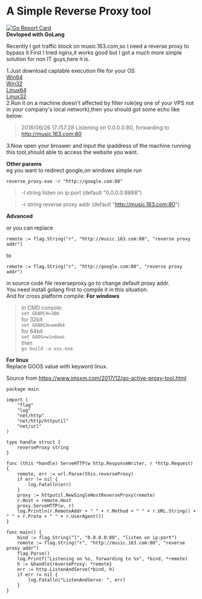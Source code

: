 # A Simple Reverse Proxy tool  
[![Go Report Card](https://goreportcard.com/badge/github.com/Arryboom/reverse_proxy_go)](https://goreportcard.com/report/github.com/Arryboom/reverse_proxy_go)  
**Devloped with GoLang**  

Recently I got traffic block on music.163.com,so I need a reverse proxy to bypass it.First I tried nginx,it works good but I got a much more simple solution for non IT guys,here it is.  

1.Just download captable execution file for your OS  
[Win64](https://github.com/Arryboom/reverse_proxy_go/releases/download/1.0/reverse_proxy64.exe)  
[Win32](https://github.com/Arryboom/reverse_proxy_go/releases/download/1.0/reverse_proxy32.exe)  
[Linux64](https://github.com/Arryboom/reverse_proxy_go/releases/download/1.0/reverse_proxy64)  
[Linux32](https://github.com/Arryboom/reverse_proxy_go/releases/download/1.0/reverse_proxy32)  
2.Run it on a machine doesn't affected by filter rule(eg one of your VPS not in your company's local network),then you should got some echo like below:  
> 2018/06/26 17:/57:28 Listening on 0.0.0.0:80, forwarding to http://music.163.com:80  

3.Now open your broswer and input the ipaddress of the machine running this tool,should able to access the website you want.  

**Other params**  
eg you want to redirect google,on windows simple run 
```
reverse_proxy.exe -r "http://google.com:80"
```

>  -l string
        listen on ip:port (default "0.0.0.0:8888")

>  -r string
        reverse proxy addr (default "http://music.163.com:80")

**Advanced**  


or you can replace 
```
remote := flag.String("r", "http://music.163.com:80", "reverse proxy addr")
```
to 
```
remote := flag.String("r", "http://google.com:80", "reverse proxy addr")
```
in source code file reverseproxy.go to change default proxy addr.  
You need install golang first to compile it in this situation.  
And for cross platform compile:
**For windows**  
>In CMD console:  
 ```set GOARCH=386```  
 for 32bit  
 ```set GOARCH=amd64```  
 for 64bit  
```set GOOS=windows```    
 then   
```go build -o xxx.exe```  

**For linux**  
Replace GOOS value with keyword linux.


Source from https://www.imsxm.com/2017/12/go-active-proxy-tool.html

```
package main

import (
	"flag"
	"log"
	"net/http"
	"net/http/httputil"
	"net/url"
)

type handle struct {
	reverseProxy string
}

func (this *handle) ServeHTTP(w http.ResponseWriter, r *http.Request) {
	remote, err := url.Parse(this.reverseProxy)
	if err != nil {
		log.Fatalln(err)
	}
	proxy := httputil.NewSingleHostReverseProxy(remote)
	r.Host = remote.Host
	proxy.ServeHTTP(w, r)
	log.Println(r.RemoteAddr + " " + r.Method + " " + r.URL.String() + " " + r.Proto + " " + r.UserAgent())
}

func main() {
	bind := flag.String("l", "0.0.0.0:80", "listen on ip:port")
	remote := flag.String("r", "http://music.163.com:80", "reverse proxy addr")
	flag.Parse()
	log.Printf("Listening on %s, forwarding to %s", *bind, *remote)
	h := &handle{reverseProxy: *remote}
	err := http.ListenAndServe(*bind, h)
	if err != nil {
		log.Fatalln("ListenAndServe: ", err)
	}
}
```
